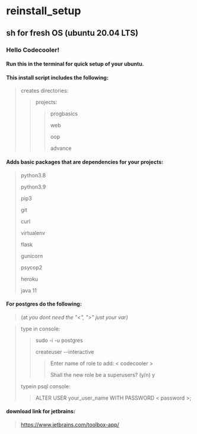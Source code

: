 # reinstall_setup
## sh for fresh OS (ubuntu 20.04 LTS)

### Hello Codecooler!
#### Run this in the terminal for quick setup of your ubuntu. 
#### This install script includes the following:

>creates directories:
>
>> projects:
>>
>>> progbasics
>>>
>>> web
>>>
>>> oop
>>>
>>> advance

#### Adds basic packages that are dependencies for your projects:

>python3.8
>
>python3.9
>
>pip3
>
>git
>
>curl
>
>virtualenv
>
>flask
>
>gunicorn
>
>psycop2
>
>heroku
>
>java 11

#### For postgres do the following: 

>(at <var> you dont need the "<", ">" just your var)

>type in console:
>
>>sudo -i -u postgres
>>
>>createuser --interactive
>>
>>>Enter name of role to add: < codecooler >
>>>
>>>Shall the new role be a superusers? (y/n) y
>
>typein psql console:
>
>>ALTER USER your_user_name WITH PASSWORD < password >;

#### download link for jetbrains:

>https://www.jetbrains.com/toolbox-app/

